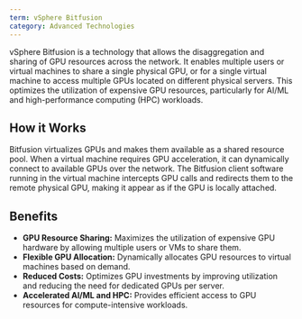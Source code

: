 ```yaml
---
term: vSphere Bitfusion
category: Advanced Technologies
---
```


vSphere Bitfusion is a technology that allows the disaggregation and sharing of GPU resources across the network. It enables multiple users or virtual machines to share a single physical GPU, or for a single virtual machine to access multiple GPUs located on different physical servers. This optimizes the utilization of expensive GPU resources, particularly for AI/ML and high-performance computing (HPC) workloads.

## How it Works

Bitfusion virtualizes GPUs and makes them available as a shared resource pool. When a virtual machine requires GPU acceleration, it can dynamically connect to available GPUs over the network. The Bitfusion client software running in the virtual machine intercepts GPU calls and redirects them to the remote physical GPU, making it appear as if the GPU is locally attached.

## Benefits

*   **GPU Resource Sharing:** Maximizes the utilization of expensive GPU hardware by allowing multiple users or VMs to share them.
*   **Flexible GPU Allocation:** Dynamically allocates GPU resources to virtual machines based on demand.
*   **Reduced Costs:** Optimizes GPU investments by improving utilization and reducing the need for dedicated GPUs per server.
*   **Accelerated AI/ML and HPC:** Provides efficient access to GPU resources for compute-intensive workloads.
